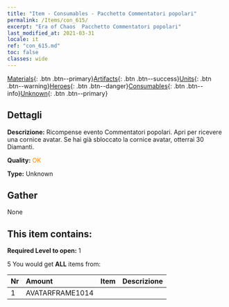 ```yaml
---
title: "Item - Consumables - Pacchetto Commentatori popolari"
permalink: /Items/con_615/
excerpt: "Era of Chaos  Pacchetto Commentatori popolari"
last_modified_at: 2021-03-31
locale: it
ref: "con_615.md"
toc: false
classes: wide
---
```

 [Materials](/it/Items/){: .btn .btn--primary}[Artifacts](/it/Items/Artifacts/){: .btn .btn--success}[Units](/it/Items/Units/){: .btn .btn--warning}[Heroes](/it/Items/Heroes/){: .btn .btn--danger}[Consumables](/it/Items/Consumables/){: .btn .btn--info}[Unknown](/it/Items/Unknown/){: .btn .btn--primary}

## Dettagli
 **Descrizione:** Ricompense evento Commentatori popolari. Apri per ricevere una cornice avatar. Se hai già sbloccato la cornice avatar, otterrai 30 Diamanti.

 **Quality:** <span style="color: #FF8C00">OK</span>

 **Type:** Unknown

## Gather

  None

## This item contains:

 **Required Level to open:** 1

 5 You would get **ALL** items  from:

  | Nr | Amount |     Item    | Descrizione |
  |:---|:-------|:------------|:-----------:|
  | 1 | AVATARFRAME1014 | 
